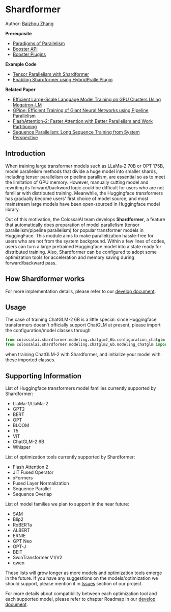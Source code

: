 # Shardformer

Author: [Baizhou Zhang](https://github.com/Fridge003)

**Prerequisite**
- [Paradigms of Parallelism](../concepts/paradigms_of_parallelism.md)
- [Booster API](../basics/booster_api.md)
- [Booster Plugins](../basics/booster_plugins.md)

**Example Code**
- [Tensor Parallelism with Shardformer](https://github.com/hpcaitech/ColossalAI/tree/main/colossalai/shardformer/examples)
- [Enabling Shardformer using HybridPrallelPlugin](https://github.com/hpcaitech/ColossalAI/tree/main/examples/language/bert)

**Related Paper**
- [Efficient Large-Scale Language Model Training on GPU Clusters Using Megatron-LM](https://arxiv.org/abs/2104.04473)
- [GPipe: Efficient Training of Giant Neural Networks using Pipeline Parallelism](https://arxiv.org/abs/1811.06965)
- [FlashAttention-2: Faster Attention with Better Parallelism and Work Partitioning](https://arxiv.org/abs/2307.08691)
- [Sequence Parallelism: Long Sequence Training from System Perspective](https://arxiv.org/abs/2105.13120)


## Introduction

When training large transformer models such as LLaMa-2 70B or OPT 175B, model parallelism methods that divide a huge model into smaller shards, including tensor parallelism or pipeline parallism, are essential so as to meet the limitation of GPU memory. However, manually cutting model and rewriting its forward/backword logic could be difficult for users who are not familiar with distributed training. Meanwhile, the Huggingface transformers has gradually become users' first choice of model source, and most mainstream large models have been open-sourced in Huggingface model library.

Out of this motivation, the ColossalAI team develops **Shardformer**, a feature that automatically does preparation of model parallelism (tensor parallelism/pipeline parallelism) for popular transformer models in HuggingFace. This module aims to make parallelization hassle-free for users who are not from the system background. Within a few lines of codes, users can turn a large pretrained Huggingface model into a state ready for distributed training. Also, Shardformer can be configured to adopt some optimization tools for acceleration and memory saving during forward/backward pass.


## How Shardformer works




For more implementation details, please refer to our [develop document](https://github.com/hpcaitech/ColossalAI/blob/main/colossalai/shardformer/README.md).


## Usage




The case of training ChatGLM-2 6B is a little special: since Huggingface transformers doesn't officially support ChatGLM at present, please import the configuration/model classes through
```python
from colossalai.shardformer.modeling.chatglm2_6b.configuration_chatglm import ChatGLMConfig
from colossalai.shardformer.modeling.chatglm2_6b.modeling_chatglm import ChatGLMForConditionalGeneration, ChatGLMModel
```
when training ChatGLM-2 with Shardformer, and initialize your model with these imported classes.


## Supporting Information

List of Huggingface transformers model families currently supported by Shardformer:
- LlaMa-1/LlaMa-2
- GPT2
- BERT
- OPT
- BLOOM
- T5
- ViT
- ChatGLM-2 6B
- Whisper

List of optimization tools currently supported by Shardformer:
- Flash Attention 2
- JIT Fused Operator
- xFormers
- Fused Layer Normalization
- Sequence Parallel
- Sequence Overlap

List of model families we plan to support in the near future:
- SAM
- Blip2
- RoBERTa
- ALBERT
- ERNIE
- GPT Neo
- GPT-J
- BEiT
- SwinTransformer V1/V2
- qwen

These lists will grow longer as more models and optimization tools emerge in the future. If you have any suggestions on the models/optimization we should support, please mention it in [Issues](https://github.com/hpcaitech/ColossalAI/issues) section of our project.

For more details about compatibility between each optimization tool and each supported model, please refer to chapter Roadmap in our [develop document](https://github.com/hpcaitech/ColossalAI/blob/main/colossalai/shardformer/README.md).






<!-- doc-test-command: echo  -->
